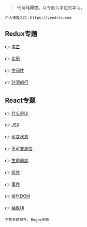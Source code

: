 > 代号**马蹄铁**。以专题为单位的学习。

```
个人博客入口：https://veedrin.com
```

## Redux专题

👉 [考古](https://github.com/veedrin/horseshoe/blob/master/redux/考古.md)

👉 [实用](https://github.com/veedrin/horseshoe/blob/master/redux/实用.md)

👉 [中间件](https://github.com/veedrin/horseshoe/blob/master/redux/中间件.md)

👉 [时间旅行](https://github.com/veedrin/horseshoe/blob/master/redux/时间旅行.md)

## React专题

👉 [什么是UI](https://github.com/veedrin/horseshoe/blob/master/react/什么是UI.md)

👉 [JSX](https://github.com/veedrin/horseshoe/blob/master/react/JSX.md)

👉 [可变状态](https://github.com/veedrin/horseshoe/blob/master/react/可变状态.md)

👉 [不可变属性](https://github.com/veedrin/horseshoe/blob/master/react/不可变属性.md)

👉 [生命周期](https://github.com/veedrin/horseshoe/blob/master/react/生命周期.md)

👉 [组件](https://github.com/veedrin/horseshoe/blob/master/react/组件.md)

👉 [事件](https://github.com/veedrin/horseshoe/blob/master/react/事件.md)

👉 [操作DOM](https://github.com/veedrin/horseshoe/blob/master/react/操作DOM.md)

👉 [抽象UI](https://github.com/veedrin/horseshoe/blob/master/react/抽象UI.md)

```
下期专题预告: Regex专题
```
